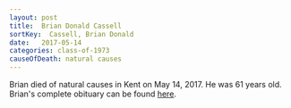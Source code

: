 ```yaml
---
layout: post
title:  Brian Donald Cassell
sortKey:  Cassell, Brian Donald
date:   2017-05-14
categories: class-of-1973
causeOfDeath: natural causes
---
```

Brian died of natural causes in Kent on May 14, 2017.  He was 61 years old.  Brian's complete obituary can be found [here](http://tinyurl.com/ydx4u9y6).
